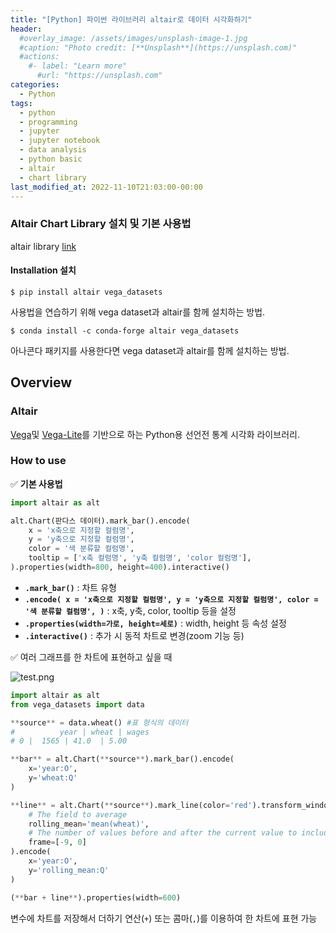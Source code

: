 ```yaml
---
title: "[Python] 파이썬 라이브러리 altair로 데이터 시각화하기"
header:
  #overlay_image: /assets/images/unsplash-image-1.jpg
  #caption: "Photo credit: [**Unsplash**](https://unsplash.com)"
  #actions:
    #- label: "Learn more"
      #url: "https://unsplash.com"
categories:
  - Python
tags:
  - python
  - programming
  - jupyter
  - jupyter notebook
  - data analysis
  - python basic
  - altair
  - chart library
last_modified_at: 2022-11-10T21:03:00-00:00
---
```

   
### Altair Chart Library 설치 및 기본 사용법   
   
altair library [link](https://altair-viz.github.io/index.html)   
   
#### Installation 설치

```
$ pip install altair vega_datasets
```
사용법을 연습하기 위해 vega dataset과 altair를 함께 설치하는 방법.   
   
```
$ conda install -c conda-forge altair vega_datasets
```
아나콘다 패키지를 사용한다면 vega dataset과 altair를 함께 설치하는 방법.   
      
      
## Overview

### Altair   
   
[Vega](http://vega.github.io/vega)및 [Vega-Lite](http://vega.github.io/vega-lite)를 기반으로 하는 Python용 선언전 통계 시각화 라이브러리.   
   
### How to use   
   

✅ **기본 사용법**

```python
import altair as alt

alt.Chart(판다스 데이터).mark_bar().encode(
	x = 'x축으로 지정할 컬럼명',
	y = 'y축으로 지정할 컬럼명',
	color = '색 분류할 컬럼명',
	tooltip = ['x축 컬럼명', 'y축 컬럼명', 'color 컬럼명'],
).properties(width=800, height=400).interactive()
```

- **`.mark_bar()`** : 차트 유형
- **`.encode(
	x = 'x축으로 지정할 컬럼명',
	y = 'y축으로 지정할 컬럼명',
	color = '색 분류할 컬럼명',
)`** : x축, y축, color, tooltip 등을 설정
- **`.properties(width=가로, height=세로)`** : width, height 등 속성 설정
- **`.interactive()`** : 추가 시 동적 차트로 변경(zoom 기능 등)

   
   
✅ 여러 그래프를 한 차트에 표현하고 싶을 때   
   
![test.png](https://s3-us-west-2.amazonaws.com/secure.notion-static.com/75cad622-95c9-415a-91aa-e4bd35a54bf9/test.png)   
   
```python
import altair as alt
from vega_datasets import data

**source** = data.wheat() #표 형식의 데이터 
#		   year | wheat | wages 
# 0 |  1565 | 41.0  | 5.00 

**bar** = alt.Chart(**source**).mark_bar().encode(
    x='year:O',
    y='wheat:Q'
)

**line** = alt.Chart(**source**).mark_line(color='red').transform_window(
    # The field to average
    rolling_mean='mean(wheat)',
    # The number of values before and after the current value to include.
    frame=[-9, 0]
).encode(
    x='year:O',
    y='rolling_mean:Q'
)

(**bar + line**).properties(width=600)
```

변수에 차트를 저장해서 더하기 연산(`+`) 또는 콤마(`,`)를 이용하여 한 차트에 표현 가능   
   
